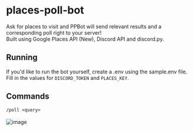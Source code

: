 # places-poll-bot
 Ask for places to visit and PPBot will send relevant results and a corresponding poll right to your server! <br />
 Built using Google Places API (New), Discord API and discord.py.

## Running
 If you'd like to run the bot yourself, create a .env using the sample.env file. <br />
 Fill in the values for `DISCORD_TOKEN` and `PLACES_KEY`.

## Commands
 ```/poll <query>``` <br /><br />
 ![image](https://github.com/Asianadian/places-poll-bot/assets/96633176/fcf1f075-fd5e-44b1-b646-b88e5152b535)



